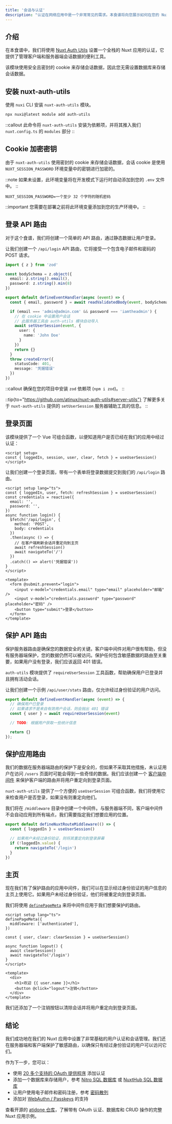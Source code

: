 ```yaml
---
title: '会话与认证'
description: "认证在网络应用中是一个非常常见的需求。本食谱将向您展示如何在您的 Nuxt 应用中实现基本的用户注册和认证。"
---
```


## 介绍

在本食谱中，我们将使用 [Nuxt Auth Utils](https://github.com/Atinux/nuxt-auth-utils) 设置一个全栈的 Nuxt 应用的认证，它提供了管理客户端和服务器端会话数据的便利工具。

该模块使用安全且密封的 cookie 来存储会话数据，因此您无需设置数据库来存储会话数据。

## 安装 nuxt-auth-utils

使用 `nuxi` CLI 安装 `nuxt-auth-utils` 模块。

```bash [终端]
npx nuxi@latest module add auth-utils
```

::callout
此命令将 `nuxt-auth-utils` 安装为依赖项，并将其推入我们 `nuxt.config.ts` 的 `modules` 部分
::

## Cookie 加密密钥

由于 `nuxt-auth-utils` 使用密封的 cookie 来存储会话数据，会话 cookie 是使用 `NUXT_SESSION_PASSWORD` 环境变量中的密钥进行加密的。

::note
如果未设置，此环境变量将在开发模式下运行时自动添加到您的 `.env` 文件中。
::

```dotenv [.env]
NUXT_SESSION_PASSWORD=一个至少 32 个字符的随机密码
```

::important
您需要在部署之前将此环境变量添加到您的生产环境中。
::

## 登录 API 路由

对于这个食谱，我们将创建一个简单的 API 路由，通过静态数据让用户登录。

让我们创建一个 `/api/login` API 路由，它将接受一个包含电子邮件和密码的 POST 请求。

```ts [server/api/login.post.ts]
import { z } from 'zod'

const bodySchema = z.object({
  email: z.string().email(),
  password: z.string().min(8)
})

export default defineEventHandler(async (event) => {
  const { email, password } = await readValidatedBody(event, bodySchema.parse)

  if (email === 'admin@admin.com' && password === 'iamtheadmin') {
    // 在 cookie 中设置用户会话
    // 此服务器工具由 auth-utils 模块自动导入
    await setUserSession(event, {
      user: {
        name: 'John Doe'
      }
    })
    return {}
  }
  throw createError({
    statusCode: 401,
    message: '凭据错误'
  })
})
```

::callout
确保在您的项目中安装 `zod` 依赖项 (`npm i zod`)。
::

::tip{to="https://github.com/atinux/nuxt-auth-utils#server-utils"}
了解更多关于 `nuxt-auth-utils` 提供的 `setUserSession` 服务器辅助工具的信息。
::

## 登录页面

该模块提供了一个 Vue 可组合函数，以便知道用户是否已经在我们的应用中经过认证：

```vue
<script setup>
const { loggedIn, session, user, clear, fetch } = useUserSession()
</script>
```

让我们创建一个登录页面，带有一个表单将登录数据提交到我们的 `/api/login` 路由。

```vue [pages/login.vue]
<script setup lang="ts">
const { loggedIn, user, fetch: refreshSession } = useUserSession()
const credentials = reactive({
  email: '',
  password: '',
})
async function login() {
  $fetch('/api/login', {
    method: 'POST',
    body: credentials
  })
  .then(async () => {
    // 在客户端刷新会话并重定向到主页
    await refreshSession()
    await navigateTo('/')
  })
  .catch(() => alert('凭据错误'))
}
</script>

<template>
  <form @submit.prevent="login">
    <input v-model="credentials.email" type="email" placeholder="邮箱" />
    <input v-model="credentials.password" type="password" placeholder="密码" />
    <button type="submit">登录</button>
  </form>
</template>
```

## 保护 API 路由

保护服务器路由是确保您的数据安全的关键。客户端中间件对用户很有帮助，但没有服务器端保护，您的数据仍然可以被访问。保护任何包含敏感数据的路由至关重要，如果用户没有登录，我们应该返回 401 错误。

`auth-utils` 模块提供了 `requireUserSession` 工具函数，帮助确保用户已登录并且拥有活动会话。

让我们创建一个示例 `/api/user/stats` 路由，仅允许经过身份验证的用户访问。

```ts [server/api/user/stats.get.ts]
export default defineEventHandler(async (event) => {
  // 确保用户已登录
  // 如果请求不是来自有效用户会话，则会抛出 401 错误
  const { user } = await requireUserSession(event)

  // TODO: 根据用户获取一些统计信息

  return {}
});
```

## 保护应用路由

我们的数据在服务器端路由的保护下是安全的，但如果不采取其他措施，未认证用户在访问 `/users` 页面时可能会得到一些奇怪的数据。我们应该创建一个 [客户端中间件](https://nuxt.com/docs/guide/directory-structure/middleware) 来保护客户端的路由并将用户重定向到登录页面。

`nuxt-auth-utils` 提供了一个方便的 `useUserSession` 可组合函数，我们将使用它来检查用户是否登录，如果没有则重定向他们。

我们将在 `/middleware` 目录中创建一个中间件。与服务器端不同，客户端中间件不会自动应用到所有端点，我们需要指定我们想要应用的位置。

```typescript [middleware/authenticated.ts]
export default defineNuxtRouteMiddleware(() => {
  const { loggedIn } = useUserSession()

  // 如果用户未经过身份验证，则将其重定向到登录屏幕
  if (!loggedIn.value) {
    return navigateTo('/login')
  }
})
```

## 主页

现在我们有了保护路由的应用中间件，我们可以在显示经过身份验证的用户信息的主页上使用它。如果用户未经过身份验证，他们将被重定向到登录页面。

我们将使用 [`definePageMeta`](/docs/api/utils/define-page-meta) 来将中间件应用于我们想要保护的路由。

```vue [pages/index.vue]
<script setup lang="ts">
definePageMeta({
  middleware: ['authenticated'],
})
  
const { user, clear: clearSession } = useUserSession()

async function logout() {
  await clearSession()
  await navigateTo('/login')
}
</script>

<template>
  <div>
    <h1>欢迎 {{ user.name }}</h1>
    <button @click="logout">注销</button>
  </div>
</template>
```

我们还添加了一个注销按钮以清除会话并将用户重定向到登录页面。

## 结论

我们成功地在我们的 Nuxt 应用中设置了非常基础的用户认证和会话管理。我们还在服务器端和客户端保护了敏感路由，以确保只有经过身份验证的用户可以访问它们。

作为下一步，您可以：
- 使用 [20 多个支持的 OAuth 提供程序](https://github.com/atinux/nuxt-auth-utils?tab=readme-ov-file#supported-oauth-providers) 添加认证
- 添加一个数据库来存储用户，参考 [Nitro SQL 数据库](https://nitro.build/guide/database) 或 [NuxtHub SQL 数据库](https://hub.nuxt.com/docs/features/database)
- 让用户使用电子邮件和密码注册，参考 [密码散列](https://github.com/atinux/nuxt-auth-utils?tab=readme-ov-file#password-hashing)
- 添加对 [WebAuthn / Passkeys](https://github.com/atinux/nuxt-auth-utils?tab=readme-ov-file#webauthn-passkey) 的支持

查看开源的 [atidone 仓库](https://github.com/atinux/atidone)，了解带有 OAuth 认证、数据库和 CRUD 操作的完整 Nuxt 应用示例。
